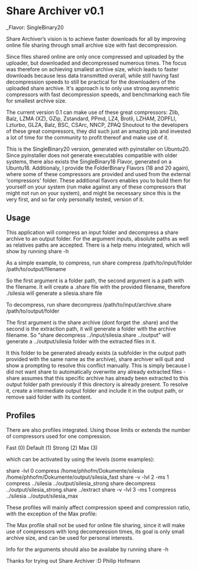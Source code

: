 # Share Archiver v0.1

\_Flavor: SingleBinary20

Share Archiver’s vision is to achieve faster downloads for all by improving online file sharing through small archive size with fast decompression.

Since files shared online are only once compressed and uploaded by the uploader, but downloaded and decompressed numerous times. The focus was therefore on achieving smallest archive size, which leads to faster downloads because less data transmitted overall, while still having fast decompression speeds to still be practical for the downloaders of the uploaded share archive.
It's approach is to only use strong asymmetric compressors with fast decompression speeds, and benchmarking each file for smallest archive size.

The current version 0.1 can make use of these great compressors: Zlib, Balz, LZMA (XZ), GZip, Zstandard, PPmd, LZ4, Brotli, LZHAM, ZOPFLI, Lzturbo, GLZA, Balz, BSC, CSArc, NNCP, ZPAQ
Shoutout to the developers of these great compressors, they did such just an amazing job and invested a lot of time for the community to profit thereof and make use of it.

This is the SingleBinary20 version, generated with pyinstaller on Ubuntu20. Since pyinstaller does not generate executables compatible with older systems, there also exists the SingleBinary18 Flavor, generated on a Ubuntu18. Additionaly, I provide the FolderBinary Flavors (18 and 20 again), where some of these compressors are provided and used from the external 'compressors' folder. These additional flavors enables you to build them for yourself on your system (run make against any of these compressors that might not run on your system), and might be necessary since this is the very first, and so far only personally tested, version of it.

## Usage

This application will compress an input folder and decompress a share archive to an output folder.
For the argument inputs, absolute paths as well as relatives paths are accepted.
There is a help menu integrated, which will show by running share -h

As a simple example, to compress, run
share compress /path/to/input/folder /path/to/output/filename

So the first argument is a folder path, the second argument is a path with the filename. It will create a .share file with the provided filename, therefore ./silesia will generate a silesia.share file

To decompress, run
share decompress /path/to/input/archive.share /path/to/output/folder

The first argument is the share archive (dont forget the .share) and the second is the extraction path, it will generate a folder with the archive filename. So "share decompress ../input/silesia.share ../output" will generate a ../output/silesia folder with the extracted files in it.

It this folder to be generated already exists (a subfolder in the output path provided with the same name as the archive), share archiver will quit and show a prompting to resolve this conflict manually. This is simply because I did not want share to automatically overwrite any already extracted files - share assumes that this specific archive has already been extracted to this output folder path previously if this directory is already present. To resolve it, create a intermediate output folder and include it in the output path, or remove said folder with its content.

## Profiles

There are also profiles integrated. Using those limits or extends the number of compressors used for one compression.

Fast (0)
Default (1)
Strong (2)
Max (3)

which can be activated by using the levels (some examples):

share -lvl 0 compress /home/phhofm/Dokumente/silesia /home/phhofm/Dokumente/output/silesia_fast
share -v -lvl 2 -ms 1 compress ../silesia ../output/silesia_strong
share decompress ../output/silesia_strong.share ../extract
share -v -lvl 3 -ms 1 compress ../silesia ../output/silesia_max

These profiles will mainly affect compression speed and compression ratio, with the exception of the Max profile:

The Max profile shall not be used for online file sharing, since it will make use of compressors with long decompression times, its goal is only small archive size, and can be used for personal interests.

Info for the arguments should also be availabe by running share -h

Thanks for trying out Share Archiver :D
Philip Hofmann
